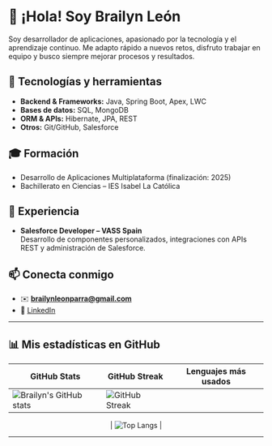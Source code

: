# 👋 ¡Hola! Soy Brailyn León

Soy desarrollador de aplicaciones, apasionado por la tecnología y el aprendizaje continuo. Me adapto rápido a nuevos retos, disfruto trabajar en equipo y busco siempre mejorar procesos y resultados.  

## 🚀 Tecnologías y herramientas
- **Backend & Frameworks:** Java, Spring Boot, Apex, LWC  
- **Bases de datos:** SQL, MongoDB  
- **ORM & APIs:** Hibernate, JPA, REST  
- **Otros:** Git/GitHub, Salesforce  

## 🎓 Formación
- Desarrollo de Aplicaciones Multiplataforma (finalización: 2025)  
- Bachillerato en Ciencias – IES Isabel La Católica  

## 💼 Experiencia
- **Salesforce Developer – VASS Spain**  
  Desarrollo de componentes personalizados, integraciones con APIs REST y administración de Salesforce.  

## 📫 Conecta conmigo
- ✉️ **brailynleonparra@gmail.com**  
- 🔗 [LinkedIn](https://www.linkedin.com/in/brailyn-leon-parra-18a425336)  

---

## 📊 Mis estadísticas en GitHub

<div align="center">

| GitHub Stats | GitHub Streak | Lenguajes más usados |
| --- | --- | --- |
| ![Brailyn's GitHub stats](https://github-readme-stats.vercel.app/api?username=Brailynlp&show_icons=true&theme=tokyonight) | ![GitHub Streak](https://streak-stats.demolab.com?user=Brailynlp&theme=tokyonight)

 | ![Top Langs](https://github-readme-stats.vercel.app/api/top-langs/?username=Brailynlp&layout=compact&theme=tokyonight) |

</div>

---
